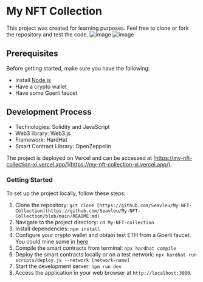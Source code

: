 # My NFT Collection

This project was created for learning purposes. Feel free to clone or fork the repository and test the code.
![image](https://github.com/Seavleu/My-NFT-Collection/assets/86590058/d9c7e6b5-155a-48e5-9dc3-b03b3045a711)
![image](https://github.com/Seavleu/My-NFT-Collection/assets/86590058/c37da588-0fd1-47f1-addd-041f6dcef8f8)


## Prerequisites
Before getting started, make sure you have the following:
- Install [Node.js](https://nodejs.org/en/download)
- Have a crypto wallet
- Have some Goerli faucet

## Development Process
- Technologies: Solidity and JavaScript
- Web3 library: Web3.js
- Framework: HardHat
- Smart Contract Library: OpenZeppelin

The project is deployed on Vercel and can be accessed at [https://my-nft-collection-xi.vercel.app/](https://my-nft-collection-xi.vercel.app/).

### Getting Started
To set up the project locally, follow these steps:

1. Clone the repository: `git clone [https://github.com/Seavleu/My-NFT-Collection](https://github.com/Seavleu/My-NFT-Collection/blob/main/README.md)`
2. Navigate to the project directory: `cd My-NFT-collection`
3. Install dependencies: `npm install`
4. Configure your crypto wallet and obtain test ETH from a Goerli faucet. You could mine some in [here](https://goerli-faucet.pk910.de/) 
5. Compile the smart contracts from terminal: `npx hardhat compile`
6. Deploy the smart contracts locally or on a test network: `npx hardhat run scripts/deploy.js --network [network-name]`
7. Start the development server: `npm run dev`
8. Access the application in your web browser at `http://localhost:3000`.

